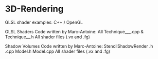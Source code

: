 # 3D-Rendering
GLSL shader examples: C++ / OpenGL


GLSL Shaders
Code written by Marc-Antoine:
All  Technique___.cpp & Technique__.h
All shader files (.vx and .fg)


Shadow Volumes
Code written by Marc-Antoine:
StencilShadowRender .h .cpp
Model.h Model.cpp
All shader files (.vx and .fg)
